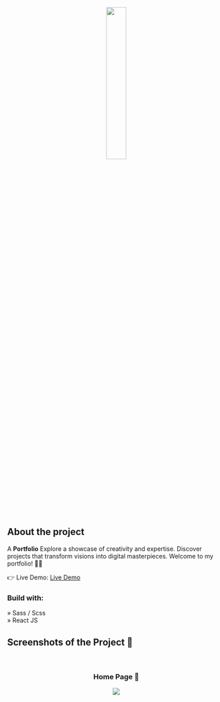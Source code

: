 <div align='center'><img style="width:30%" src='https://cdn3.iconfinder.com/data/icons/feather-5/24/user-512.png'/></div>

<h2>About the project</h2>

  <p>A <b>Portfolio</b> Explore a showcase of creativity and expertise. Discover projects that transform visions into digital masterpieces. Welcome to my portfolio! 🎨🚀</p>


👉 Live Demo: <a href='https://car-rental-ten.vercel.app/](https://iayvob-nn4yduy64-iayvobs-projects.vercel.app/](https://iayvob-nn4yduy64-iayvobs-projects.vercel.app/'>Live Demo</a>

<h3>Build with:</h3>

» Sass / Scss <br>
» React JS

<h2>Screenshots of the Project 📸</h2>
<br>
<h3 align='center'>Home Page 🏡</h3>

<div align='center'>
<img src='https://drive.google.com/file/d/17CkgRmPV3JnuWPe_HIxFk15_XtaWzOV-/view?usp=sharing'/>

</div>
